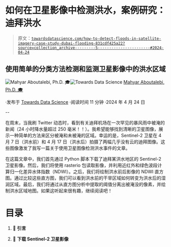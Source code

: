 # 如何在卫星影像中检测洪水，案例研究：迪拜洪水

> 原文：[`towardsdatascience.com/how-to-detect-floods-in-satellite-imagery-case-study-dubai-flooding-831cdf425a22?source=collection_archive---------5-----------------------#2024-04-24`](https://towardsdatascience.com/how-to-detect-floods-in-satellite-imagery-case-study-dubai-flooding-831cdf425a22?source=collection_archive---------5-----------------------#2024-04-24)

## 使用简单的分类方法检测和监测卫星影像中的洪水区域

[](https://medium.com/@mahyar.aboutalebi?source=post_page---byline--831cdf425a22--------------------------------)![Mahyar Aboutalebi, Ph.D. 🎓](https://medium.com/@mahyar.aboutalebi?source=post_page---byline--831cdf425a22--------------------------------)[](https://towardsdatascience.com/?source=post_page---byline--831cdf425a22--------------------------------)![Towards Data Science](https://towardsdatascience.com/?source=post_page---byline--831cdf425a22--------------------------------) [Mahyar Aboutalebi, Ph.D. 🎓](https://medium.com/@mahyar.aboutalebi?source=post_page---byline--831cdf425a22--------------------------------)

·发布于 [Towards Data Science](https://towardsdatascience.com/?source=post_page---byline--831cdf425a22--------------------------------) ·阅读时间 11 分钟 ·2024 年 4 月 24 日

--

在周末，当我刷 Twitter 动态时，看到有关迪拜机场在一次罕见的暴风雨中被淹的新闻（24 小时降水量超过 250 毫米！！）。我希望能够找到清晰的卫星图像，展示一种简单的方法来区分被淹和未被淹的区域。幸运的是，Sentinel-2 卫星在 4 月 7 日（洪水前）和 4 月 17 日（洪水后）拍摄了两幅几乎没有云的迪拜图像。这些图像激发了我写一篇关于使用卫星图像检测洪水事件的文章。

在这篇文章中，我们首先通过 Python 脚本下载了迪拜某洪水地区的 Sentinel-2 卫星影像。然后，我们将使用 rasterio 包读取影像，并利用近红外和绿色波段计算归一化差异水体指数（NDWI）。之后，我们将绘制洪水前后影像的 NDWI 直方图。通过比较这些直方图，我们可以看到洪水前的干旱区域如何转变为洪水后的湿润区域。最后，我们将通过从直方图分析中提取的阈值分离出被淹没的像素，并绘制洪水区域地图。如果这听起来很有趣，继续阅读吧！

# 目录

1.  🌅 **引言**

1.  💾 **下载 Sentinel-2 卫星影像**
